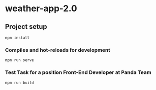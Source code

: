 # weather-app-2.0

## Project setup
```
npm install
```

### Compiles and hot-reloads for development
```
npm run serve
```

### Test Task for a position Front-End Developer at Panda Team
```
npm run build
```


